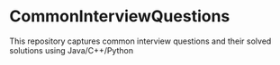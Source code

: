 CommonInterviewQuestions
========================

This repository captures common  interview questions and their solved solutions using Java/C++/Python
